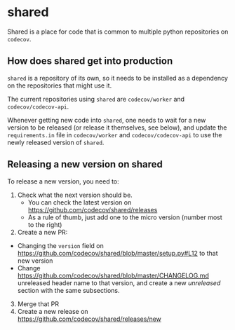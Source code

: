 # shared

Shared is a place for code that is common to multiple python repositories on `codecov`.

## How does shared get into production

`shared` is a repository of its own, so it needs to be installed as a dependency on the repositories that might use it.

The current repositories using `shared` are `codecov/worker` and `codecov/codecov-api`.

Whenever getting new code into `shared`, one needs to wait for a new version to be released (or release it themselves, see below), and update the `requirements.in` file in `codecov/worker` and `codecov/codecov-api` to use the newly released version of `shared`.

## Releasing a new version on shared

To release a new version, you need to:

1) Check what the next version should be.
    - You can check the latest version on https://github.com/codecov/shared/releases
    - As a rule of thumb, just add one to the micro version (number most to the right)
2) Create a new PR:
- Changing the `version` field on https://github.com/codecov/shared/blob/master/setup.py#L12 to that new version
- Change https://github.com/codecov/shared/blob/master/CHANGELOG.md  unreleased header name to that version, and create a new _unreleased_ section with the same subsections.
3) Merge that PR
4) Create a new release on https://github.com/codecov/shared/releases/new
